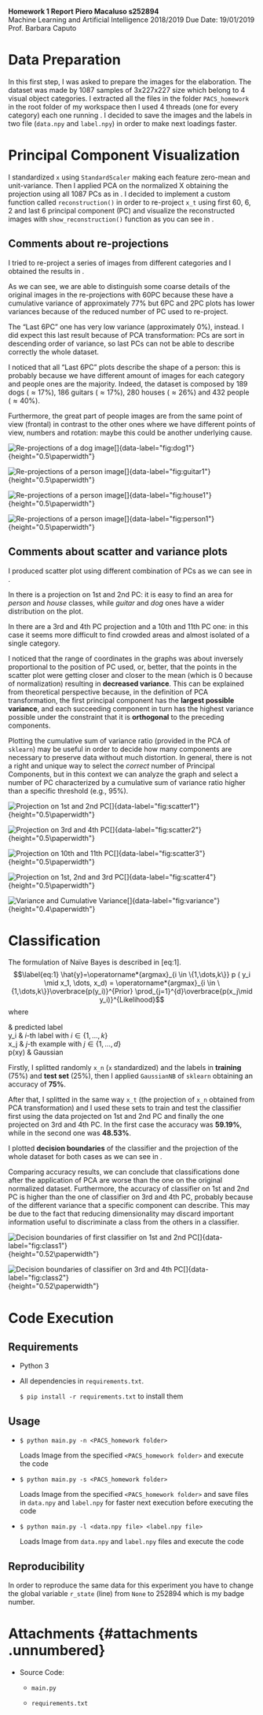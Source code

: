**Homework 1 Report** **Piero Macaluso s252894**\
Machine Learning and Artificial Intelligence 2018/2019 Due Date:
19/01/2019\
Prof. Barbara Caputo

Data Preparation
================

In this first step, I was asked to prepare the images for the
elaboration. The dataset was made by $1087$ samples of $3$x$227$x$227$
size which belong to $4$ visual object categories. I extracted all the
files in the folder `PACS_homework` in the root folder of my workspace
then I used $4$ threads (one for every category) each one running . I
decided to save the images and the labels in two file (`data.npy` and
`label.npy`) in order to make next loadings faster.

Principal Component Visualization
=================================

I standardized `x` using `StandardScaler` making each feature zero-mean
and unit-variance. Then I applied PCA on the normalized X obtaining the
projection using all $1087$ PCs as in . I decided to implement a custom
function called `reconstruction()` in order to re-project `x_t` using
first $60$, $6$, $2$ and last $6$ principal component (PC) and visualize
the reconstructed images with `show_reconstruction()` function as you
can see in .

Comments about re-projections
-----------------------------

I tried to re-project a series of images from different categories and I
obtained the results in .

As we can see, we are able to distinguish some coarse details of the
original images in the re-projections with 60PC because these have a
cumulative variance of approximately $77\%$ but $6$PC and $2$PC plots
has lower variances because of the reduced number of PC used to
re-project.

The “Last $6$PC” one has very low variance (approximately $0\%$),
instead. I did expect this last result because of PCA transformation:
PCs are sort in descending order of variance, so last PCs can not be
able to describe correctly the whole dataset.

I noticed that all “Last $6$PC” plots describe the shape of a person:
this is probably because we have different amount of images for each
category and people ones are the majority. Indeed, the dataset is
composed by $189$ dogs ($\approx17\%$), $186$ guitars ($\approx17\%$),
$280$ houses ($\approx26\%$) and $432$ people ($\approx40\%$).

Furthermore, the great part of people images are from the same point of
view (frontal) in contrast to the other ones where we have different
points of view, numbers and rotation: maybe this could be another
underlying cause.

![Re-projections of a dog
image[]{data-label="fig:dog1"}](img/fig01a.png){height="0.5\paperwidth"}

![Re-projections of a person
image[]{data-label="fig:guitar1"}](img/fig01b.png){height="0.5\paperwidth"}

![Re-projections of a person
image[]{data-label="fig:house1"}](img/fig01c.png){height="0.5\paperwidth"}

![Re-projections of a person
image[]{data-label="fig:person1"}](img/fig01d.png){height="0.5\paperwidth"}

Comments about scatter and variance plots
-----------------------------------------

I produced scatter plot using different combination of PCs as we can see
in .

In there is a projection on $1$st and $2$nd PC: it is easy to find an
area for *person* and *house* classes, while *guitar* and *dog* ones
have a wider distribution on the plot.

In there are a $3$rd and $4$th PC projection and a $10$th and $11$th PC
one: in this case it seems more difficult to find crowded areas and
almost isolated of a single category.

I noticed that the range of coordinates in the graphs was about
inversely proportional to the position of PC used, or, better, that the
points in the scatter plot were getting closer and closer to the mean
(which is $0$ because of normalization) resulting in **decreased
variance**. This can be explained from theoretical perspective because,
in the definition of PCA transformation, the first principal component
has the **largest possible variance**, and each succeeding component in
turn has the highest variance possible under the constraint that it is
**orthogonal** to the preceding components.

Plotting the cumulative sum of variance ratio (provided in the PCA of
`sklearn`) may be useful in order to decide how many components are
necessary to preserve data without much distortion. In general, there is
not a right and unique way to select the *correct* number of Principal
Components, but in this context we can analyze the graph and select a
number of PC characterized by a cumulative sum of variance ratio higher
than a specific threshold (e.g., $95\%$).

![Projection on $1$st and $2$nd
PC[]{data-label="fig:scatter1"}](img/fig02a.png){height="0.5\paperwidth"}

![Projection on $3$rd and $4$th
PC[]{data-label="fig:scatter2"}](img/fig02b.png){height="0.5\paperwidth"}

![Projection on $10$th and $11$th
PC[]{data-label="fig:scatter3"}](img/fig02c.png){height="0.5\paperwidth"}

![Projection on $1$st, $2$nd and $3$rd
PC[]{data-label="fig:scatter4"}](img/fig02d.png){height="0.5\paperwidth"}

![Variance and Cumulative
Variance[]{data-label="fig:variance"}](img/fig03.png){height="0.4\paperwidth"}

Classification
==============

The formulation of Naïve Bayes is described in \[eq:1\]. $$\label{eq:1}
        \hat{y}=\operatorname*{argmax}_{i \in \{1,\dots,k\}} p ( y_i \mid x_1, \dots, x_d) = \operatorname*{argmax}_{i \in \{1,\dots,k\}}\overbrace{p(y_i)}^{Prior} \prod_{j=1}^{d}\overbrace{p(x_j\mid y_i)}^{Likelihood}$$
where

& predicted label\
y\_i & $i$-th label with $i \in \{1,\dots,k\}$\
x\_j & $j$-th example with $j \in \{1,\dots,d\}$\
p(xy) & Gaussian

Firstly, I splitted randomly `x_n` (`x` standardized) and the labels in
**training** ($75$%) and **test set** ($25$%), then I applied
`GaussianNB` of `sklearn` obtaining an accuracy of $\boldsymbol{75\%}$.

After that, I splitted in the same way `x_t` (the projection of `x_n`
obtained from PCA transformation) and I used these sets to train and
test the classifier first using the data projected on $1$st and $2$nd PC
and finally the one projected on $3$rd and $4$th PC. In the first case
the accuracy was $\boldsymbol{59.19\%}$, while in the second one was
$\boldsymbol{48.53\%}$.

I plotted **decision boundaries** of the classifier and the projection
of the whole dataset for both cases as we can see in .

Comparing accuracy results, we can conclude that classifications done
after the application of PCA are worse than the one on the original
normalized dataset. Furthermore, the accuracy of classifier on $1$st and
$2$nd PC is higher than the one of classifier on $3$rd and $4$th PC,
probably because of the different variance that a specific component can
describe. This may be due to the fact that reducing dimensionality may
discard important information useful to discriminate a class from the
others in a classifier.

![Decision boundaries of first classifier on $1$st and $2$nd
PC[]{data-label="fig:class1"}](img/fig04.png){height="0.52\paperwidth"}

![Decision boundaries of classifier on $3$rd and $4$th
PC[]{data-label="fig:class2"}](img/fig05.png){height="0.52\paperwidth"}

Code Execution
==============

Requirements
------------

-   Python 3

-   All dependencies in `requirements.txt`.

    `$ pip install -r requirements.txt` to install them

Usage
-----

-   `$ python main.py -n <PACS_homework folder>`

    Loads Image from the specified `<PACS_homework folder>` and execute
    the code

-   `$ python main.py -s <PACS_homework folder>`

    Loads Image from the specified `<PACS_homework folder>` and save
    files in `data.npy` and `label.npy` for faster next execution before
    executing the code

-   `$ python main.py -l <data.npy file> <label.npy file> `

    Loads Image from `data.npy` and `label.npy` files and execute the
    code

Reproducibility
---------------

In order to reproduce the same data for this experiment you have to
change the global variable `r_state` (line) from `None` to $252894$
which is my badge number.

Attachments {#attachments .unnumbered}
===========

-   Source Code:

    -   `main.py`

    -   `requirements.txt`
